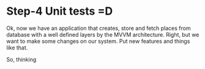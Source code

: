 # Step-4 Unit tests =D

Ok, now we have an application that creates, store and fetch places from database with a well defined layers by the MVVM architecture. Right, but we want to make some changes on our system. Put new features and things like that.

So, thinking 

<!--stackedit_data:
eyJoaXN0b3J5IjpbLTExMzk3NzE4NDksMjgwNzg4ODM5XX0=
-->